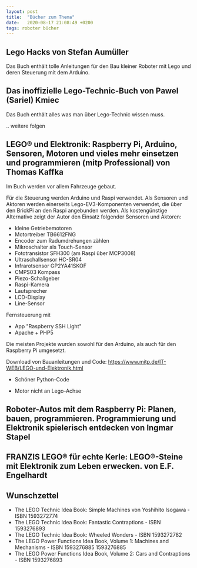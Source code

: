 ```yaml
---
layout: post
title:  "Bücher zum Thema"
date:   2020-08-17 21:08:49 +0200
tags: roboter bücher
---
```


## Lego Hacks von Stefan Aumüller

Das Buch enthält tolle Anleitungen für den Bau kleiner Roboter mit Lego und deren Steuerung mit dem Arduino. 

## Das inoffizielle Lego-Technic-Buch von Pawel (Sariel) Kmiec

Das Buch enthält alles was man über Lego-Technic wissen muss.

.. weitere folgen

## LEGO® und Elektronik: Raspberry Pi, Arduino, Sensoren, Motoren und vieles mehr einsetzen und programmieren (mitp Professional) von Thomas Kaffka

Im Buch werden vor allem Fahrzeuge gebaut.

Für die Steuerung werden Arduino und Raspi verwendet. Als Sensoren und Aktoren werden einerseits Lego-EV3-Komponenten verwendet, die über den BrickPi an den Raspi angebunden werden. Als kostengünstige Alternative zeigt der Autor den Einsatz folgender Sensoren und Aktoren:
* kleine Getriebemotoren
* Motortreiber TB6612FNG
* Encoder zum Radumdrehungen zählen
* Mikroschalter als Touch-Sensor 
* Fototransistor SFH300 (am Raspi über MCP3008)
* Ultraschallsensor HC-SR04
* Infrarotsensor GP2YA41SKOF
* CMPS03 Kompass
* Piezo-Schallgeber
* Raspi-Kamera
* Lautsprecher
* LCD-Display 
* Line-Sensor

Fernsteuerung mit
* App "Raspberry SSH Light"
* Apache + PHP5

Die meisten Projekte wurden sowohl für den Arduino, als auch für den Raspberry Pi umgesetzt.

Download von Bauanleitungen und Code:
https://www.mitp.de/IT-WEB/LEGO-und-Elektronik.html


+ Schöner Python-Code
- Motor nicht an Lego-Achse

## Roboter-Autos mit dem Raspberry Pi: Planen, bauen, programmieren. Programmierung und Elektronik spielerisch entdecken von Ingmar Stapel


##  FRANZIS LEGO® für echte Kerle: LEGO®-Steine mit Elektronik zum Leben erwecken. von E.F. Engelhardt

## Wunschzettel
* The LEGO Technic Idea Book: Simple Machines von Yoshihito Isogawa - ISBN 1593272774
* The LEGO Technic Idea Book: Fantastic Contraptions - ISBN 1593276893
* The LEGO Technic Idea Book: Wheeled Wonders - ISBN 1593272782
* The LEGO Power Functions Idea Book, Volume 1: Machines and Mechanisms - ISBN 1593276885 1593276885
* The LEGO Power Functions Idea Book, Volume 2: Cars and Contraptions - ISBN 1593276893